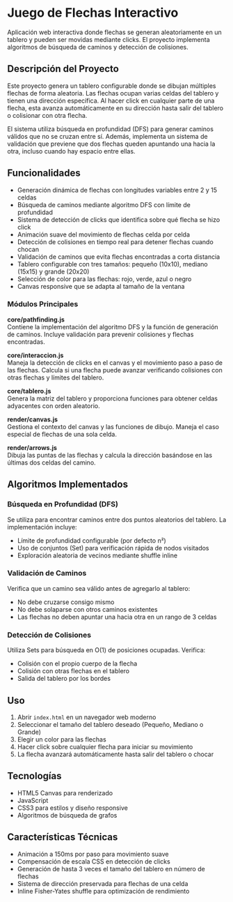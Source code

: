 # Juego de Flechas Interactivo

Aplicación web interactiva donde flechas se generan aleatoriamente en un tablero y pueden ser movidas mediante clicks. El proyecto implementa algoritmos de búsqueda de caminos y detección de colisiones.

## Descripción del Proyecto

Este proyecto genera un tablero configurable donde se dibujan múltiples flechas de forma aleatoria. Las flechas ocupan varias celdas del tablero y tienen una dirección específica. Al hacer click en cualquier parte de una flecha, esta avanza automáticamente en su dirección hasta salir del tablero o colisionar con otra flecha.

El sistema utiliza búsqueda en profundidad (DFS) para generar caminos válidos que no se cruzan entre sí. Además, implementa un sistema de validación que previene que dos flechas queden apuntando una hacia la otra, incluso cuando hay espacio entre ellas.

## Funcionalidades

- Generación dinámica de flechas con longitudes variables entre 2 y 15 celdas
- Búsqueda de caminos mediante algoritmo DFS con límite de profundidad
- Sistema de detección de clicks que identifica sobre qué flecha se hizo click
- Animación suave del movimiento de flechas celda por celda
- Detección de colisiones en tiempo real para detener flechas cuando chocan
- Validación de caminos que evita flechas encontradas a corta distancia
- Tablero configurable con tres tamaños: pequeño (10x10), mediano (15x15) y grande (20x20)
- Selección de color para las flechas: rojo, verde, azul o negro
- Canvas responsive que se adapta al tamaño de la ventana

### Módulos Principales

**core/pathfinding.js**  
Contiene la implementación del algoritmo DFS y la función de generación de caminos. Incluye validación para prevenir colisiones y flechas encontradas.

**core/interaccion.js**  
Maneja la detección de clicks en el canvas y el movimiento paso a paso de las flechas. Calcula si una flecha puede avanzar verificando colisiones con otras flechas y límites del tablero.

**core/tablero.js**  
Genera la matriz del tablero y proporciona funciones para obtener celdas adyacentes con orden aleatorio.

**render/canvas.js**  
Gestiona el contexto del canvas y las funciones de dibujo. Maneja el caso especial de flechas de una sola celda.

**render/arrows.js**  
Dibuja las puntas de las flechas y calcula la dirección basándose en las últimas dos celdas del camino.

## Algoritmos Implementados

### Búsqueda en Profundidad (DFS)
Se utiliza para encontrar caminos entre dos puntos aleatorios del tablero. La implementación incluye:
- Límite de profundidad configurable (por defecto n²)
- Uso de conjuntos (Set) para verificación rápida de nodos visitados
- Exploración aleatoria de vecinos mediante shuffle inline

### Validación de Caminos
Verifica que un camino sea válido antes de agregarlo al tablero:
- No debe cruzarse consigo mismo
- No debe solaparse con otros caminos existentes
- Las flechas no deben apuntar una hacia otra en un rango de 3 celdas

### Detección de Colisiones
Utiliza Sets para búsqueda en O(1) de posiciones ocupadas. Verifica:
- Colisión con el propio cuerpo de la flecha
- Colisión con otras flechas en el tablero
- Salida del tablero por los bordes

## Uso

1. Abrir `index.html` en un navegador web moderno
2. Seleccionar el tamaño del tablero deseado (Pequeño, Mediano o Grande)
3. Elegir un color para las flechas
4. Hacer click sobre cualquier flecha para iniciar su movimiento
5. La flecha avanzará automáticamente hasta salir del tablero o chocar

## Tecnologías

- HTML5 Canvas para renderizado
- JavaScript 
- CSS3 para estilos y diseño responsive
- Algoritmos de búsqueda de grafos

## Características Técnicas

- Animación a 150ms por paso para movimiento suave
- Compensación de escala CSS en detección de clicks
- Generación de hasta 3 veces el tamaño del tablero en número de flechas
- Sistema de dirección preservada para flechas de una celda
- Inline Fisher-Yates shuffle para optimización de rendimiento
